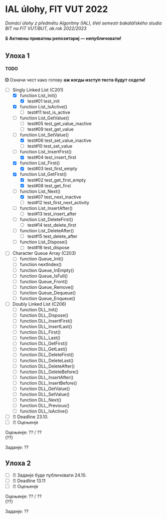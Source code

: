 # IAL úlohy, FIT VUT 2022

*Domácí úlohy z předmětu Algoritmy (IAL), třetí semestr bakalářského studia BIT na FIT VUT/BUT, ak.rok 2022/2023*

🔒 **Активны приватны репозитариј — непубличовати!**

## Улоха 1

#### TODO

❎ Означи чест како готову **аж когды изступ теста будут сєдєти!**

- [ ] Singly Linked List (C201)
  - [X] function List_Init()
    - [X] test#01 test_init
  - [X] function List_IsActive()
    - [ ] test#11 test_is_active
  - [ ] function List_GetValue()
    - [ ] test#05 test_get_value_inactive
    - [ ] test#09 test_get_value
  - [ ] function List_SetValue()
    - [X] test#06 test_set_value_inactive
    - [ ] test#10 test_set_value
  - [ ] function List_InsertFirst()
    - [X] test#04 test_insert_first
  - [X] function List_First()
    - [X] test#03 test_first_empty
  - [X] function List_GetFirst()
    - [X] test#02 test_get_first_empty
    - [X] test#08 test_get_first
  - [ ] function List_Next()
    - [X] test#07 test_next_inactive
    - [ ] test#12 test_first_next_activity
  - [ ] function List_InsertAfter()
    - [ ] test#13 test_insert_after
  - [ ] function List_DeleteFirst()
    - [ ] test#14 test_delete_first
  - [ ] function List_DeleteAfter()
    - [ ] test#15 test_delete_after
  - [ ] function List_Dispose()
    - [ ] test#16 test_dispose
- [ ] Character Queue Array (C203)
  - [ ] function Queue_Init()
  - [ ] function nextIndex()
  - [ ] function Queue_InEmpty()
  - [ ] function Queue_IsFull()
  - [ ] function Queue_Front()
  - [ ] function Queue_Remove()
  - [ ] function Queue_Dequeue()
  - [ ] function Queue_Enqueue()
- [ ] Doubly Linked List (C206)
  - [ ] function DLL_Init()
  - [ ] function DLL_Dispose()
  - [ ] function DLL_InsertFirst()
  - [ ] function DLL_InsertLast()
  - [ ] function DLL_First()
  - [ ] function DLL_Last()
  - [ ] function DLL_GetFirst()
  - [ ] function DLL_GetLast()
  - [ ] function DLL_DeleteFirst()
  - [ ] function DLL_DeleteLast()
  - [ ] function DLL_DeleteAfter()
  - [ ] function DLL_DeleteBefore()
  - [ ] function DLL_InsertAfter()
  - [ ] function DLL_InsertBefore()
  - [ ] function DLL_GetValue()
  - [ ] function DLL_SetValue()
  - [ ] function DLL_Next()
  - [ ] function DLL_Previous()
  - [ ] function DLL_IsActive()
- [ ] ⏰ Deadline 23.10.
- [ ] ⏰ Оцєњенје

Оцєњенје: ?? / ??<br>(??)

Заданје: ??

## Улоха 2

- [ ] ⏰ Заданје буде публичовати 24.10.
- [ ] ⏰ Deadline 13.11
- [ ] ⏰ Оцєњенје

Оцєњенје: ?? / ??<br>(??)

Заданје: ??
